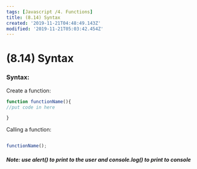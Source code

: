 ```yaml
---
tags: [Javascript /4. Functions]
title: (8.14) Syntax
created: '2019-11-21T04:48:49.143Z'
modified: '2019-11-21T05:03:42.454Z'
---
```


# (8.14) Syntax

### Syntax:

Create a function:
```js
function functionName(){
//put code in here

}
```
Calling a function:
```js

functionName();
```

##### Note: use alert() to print to the user and console.log() to print to console
